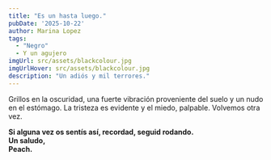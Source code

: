 ```yaml
---
title: "Es un hasta luego." 
pubDate: '2025-10-22'
author: Marina Lopez
tags:
  - "Negro"
  - Y un agujero
imgUrl: src/assets/blackcolour.jpg
imgUrlHover: src/assets/blackcolour.jpg
description: "Un adiós y mil terrores."
---
```


<div style="font-weight: normal;">

Grillos en la oscuridad, una fuerte vibración proveniente del suelo y un nudo en el estómago. La tristeza es evidente y el miedo, palpable. Volvemos otra vez.

</div>

**Si alguna vez os sentís así, recordad, seguid rodando.  
Un saludo,  
Peach.**
